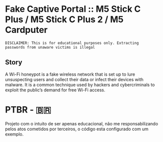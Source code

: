 # Fake Captive Portal :: M5 Stick C Plus / M5 Stick C Plus 2 / M5 Cardputer
`DISCLAIMER: This is for educational purposes only. Extracting passwords from unaware victims is illegal`

## Story

A Wi-Fi honeypot is a fake wireless network that is set up to lure unsuspecting users and collect their data or infect their devices with malware. It is a common technique used by hackers and cybercriminals to exploit the public’s demand for free Wi-Fi access.

# PTBR - 🇧🇷

Projeto com o intuito de ser apenas educacional, não me responsabilizando pelos atos cometidos por terceiros, o código esta configurado com um exemplo.
